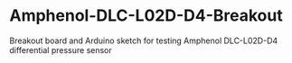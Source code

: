 # Amphenol-DLC-L02D-D4-Breakout
Breakout board and Arduino sketch for testing Amphenol DLC-L02D-D4 differential pressure sensor
